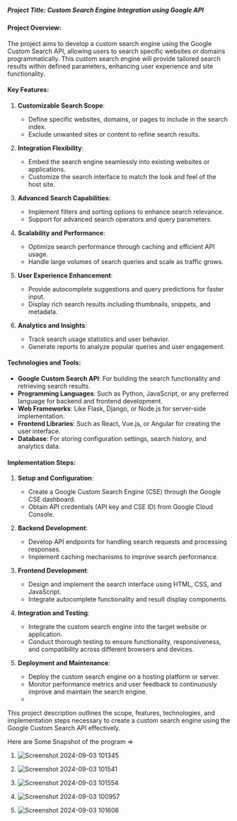 ##### Project Title: Custom Search Engine Integration using Google API

#### Project Overview:

The project aims to develop a custom search engine using the Google Custom Search API, allowing users to search specific websites or domains programmatically. This custom search engine will provide tailored search results within defined parameters, enhancing user experience and site functionality.

#### Key Features:

1. **Customizable Search Scope**:
   - Define specific websites, domains, or pages to include in the search index.
   - Exclude unwanted sites or content to refine search results.

2. **Integration Flexibility**:
   - Embed the search engine seamlessly into existing websites or applications.
   - Customize the search interface to match the look and feel of the host site.

3. **Advanced Search Capabilities**:
   - Implement filters and sorting options to enhance search relevance.
   - Support for advanced search operators and query parameters.

4. **Scalability and Performance**:
   - Optimize search performance through caching and efficient API usage.
   - Handle large volumes of search queries and scale as traffic grows.

5. **User Experience Enhancement**:
   - Provide autocomplete suggestions and query predictions for faster input.
   - Display rich search results including thumbnails, snippets, and metadata.

6. **Analytics and Insights**:
   - Track search usage statistics and user behavior.
   - Generate reports to analyze popular queries and user engagement.

#### Technologies and Tools:

- **Google Custom Search API**: For building the search functionality and retrieving search results.
- **Programming Languages**: Such as Python, JavaScript, or any preferred language for backend and frontend development.
- **Web Frameworks**: Like Flask, Django, or Node.js for server-side implementation.
- **Frontend Libraries**: Such as React, Vue.js, or Angular for creating the user interface.
- **Database**: For storing configuration settings, search history, and analytics data.

#### Implementation Steps:

1. **Setup and Configuration**:
   - Create a Google Custom Search Engine (CSE) through the Google CSE dashboard.
   - Obtain API credentials (API key and CSE ID) from Google Cloud Console.

2. **Backend Development**:
   - Develop API endpoints for handling search requests and processing responses.
   - Implement caching mechanisms to improve search performance.

3. **Frontend Development**:
   - Design and implement the search interface using HTML, CSS, and JavaScript.
   - Integrate autocomplete functionality and result display components.

4. **Integration and Testing**:
   - Integrate the custom search engine into the target website or application.
   - Conduct thorough testing to ensure functionality, responsiveness, and compatibility across different browsers and devices.

5. **Deployment and Maintenance**:
   - Deploy the custom search engine on a hosting platform or server.
   - Monitor performance metrics and user feedback to continuously improve and maintain the search engine.
   - 
This project description outlines the scope, features, technologies, and implementation steps necessary to create a custom search engine using the Google Custom Search API effectively.

Here are Some Snapshot of the program =>

1. ![Screenshot 2024-09-03 101345](https://github.com/user-attachments/assets/963a399a-cbdd-491f-a3df-cc19e2d06309)

2. ![Screenshot 2024-09-03 101541](https://github.com/user-attachments/assets/12a58e8f-3854-4ddc-9686-5657ba0f74e1)

3. ![Screenshot 2024-09-03 101554](https://github.com/user-attachments/assets/0f7f64f3-7907-4c56-a5fb-0dc588ce2c0f)

4. ![Screenshot 2024-09-03 100957](https://github.com/user-attachments/assets/81e35cd0-9338-489d-86ac-59afd3fcde85)

5. ![Screenshot 2024-09-03 101606](https://github.com/user-attachments/assets/f79f37d2-dcc0-4a5a-86bc-e2dc381ac96e)





